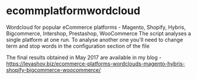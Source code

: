 # ecommplatformwordcloud
Wordcloud for popular eCommerce platforms - Magento, Shopify, Hybris, Bigcommerce, Intershop, Prestashop, WooCommerce
The script analyses a single platform at one run. To analyse another one you'll need to change term and stop words in the configuration section of the file

The final results obtained in May 2017 are available in my blog - https://levashov.biz/ecommerce-platforms-wordclouds-magento-hybris-shopify-bigcommerce-woocommerce/
